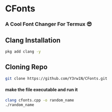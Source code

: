  # CFonts
<h3> A Cool Font Changer For Termux 😎</h3>

## Clang Installation
``` bash
pkg add clang -y
```

## Cloning Repo
``` bash
git clone https://github.com/Y3rw1N/CFonts.git
```

<h4>make the file executable and run it</h4>

``` bash
clang cfonts.cpp -o random_name
./random_name
```
